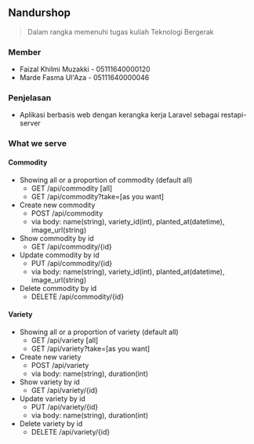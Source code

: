 ## Nandurshop

> Dalam rangka memenuhi tugas kuliah Teknologi Bergerak

### Member
- Faizal Khilmi Muzakki - 05111640000120
- Marde Fasma Ul'Aza - 05111640000046

### Penjelasan
- Aplikasi berbasis web dengan kerangka kerja Laravel sebagai restapi-server

### What we serve
#### Commodity
- Showing all or a proportion of commodity (default all)
    - GET /api/commodity [all]
    - GET /api/commodity?take=[as you want]
- Create new commodity
    - POST /api/commodity
    - via body: name(string), variety_id(int), planted_at(datetime), image_url(string)
- Show commodity by id
    - GET /api/commodity/{id}
- Update commodity by id
    - PUT /api/commodity/{id}
    - via body: name(string), variety_id(int), planted_at(datetime), image_url(string)
- Delete commodity by id
    - DELETE /api/commodity/{id}

#### Variety
- Showing all or a proportion of variety (default all)
    - GET /api/variety [all]
    - GET /api/variety?take=[as you want]
- Create new variety
    - POST /api/variety
    - via body: name(string), duration(int)
- Show variety by id
    - GET /api/variety/{id}
- Update variety by id
    - PUT /api/variety/{id}
    - via body: name(string), duration(int)
- Delete variety by id
    - DELETE /api/variety/{id}
